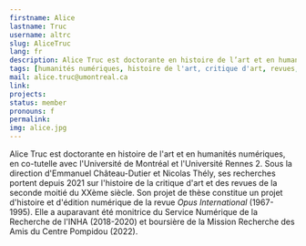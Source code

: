 ```yaml
---
firstname: Alice
lastname: Truc
username: altrc
slug: AliceTruc
lang: fr
description: Alice Truc est doctorante en histoire de l’art et en humanités numériques, en cotutelle à l’Université de Montréal et à l'Université Rennes 2 (France).
tags: [humanités numériques, histoire de l'art, critique d'art, revues, études visuelles]
mail: alice.truc@umontreal.ca
link:
projects: 
status: member
pronouns: f
permalink:
img: alice.jpg
---
```


Alice Truc est doctorante en histoire de l'art et en humanités numériques, en co-tutelle avec l'Université de Montréal et l'Université Rennes 2. Sous la direction d'Emmanuel Château-Dutier et Nicolas Thély, ses recherches portent depuis 2021 sur l'histoire de la critique d'art et des revues de la seconde moitié du XXème siècle. Son projet de thèse constitue un projet d'histoire et d'édition numérique de la revue *Opus International* (1967-1995). Elle a auparavant été monitrice du Service Numérique de la Recherche de l'INHA (2018-2020) et boursière de la Mission Recherche des Amis du Centre Pompidou (2022).
